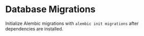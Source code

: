 # Database Migrations

Initialize Alembic migrations with `alembic init migrations` after dependencies are installed.
